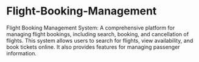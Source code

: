# Flight-Booking-Management
Flight Booking Management System: A comprehensive platform for managing flight bookings, including search, booking, and cancellation of flights. This system allows users to search for flights, view availability, and book tickets online. It also provides features for managing passenger information.
